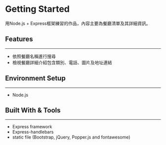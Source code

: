 # Getting Started

用Node.js + Express框架練習的作品，內容主要為餐廳清單及其詳細資訊。

## Features
---
* 依照餐廳名稱進行搜尋
* 檢視餐廳詳細介紹包含類別、電話、圖片及地址連結

## Environment Setup
---
* Node.js

## Built With & Tools
---
* Express framework
* Express-handlebars
* static file (Bootstrap, jQuery, Popper.js and fontawesome)

